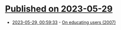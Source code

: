 # [Published on 2023-05-29](index.md)

* [2023-05-29, 00:59:33](https://lobste.rs/s/vyojfe/on_educating_users_2007) - [On educating users (2007)](https://utcc.utoronto.ca/~cks/space/blog/sysadmin/EducatingUsers)
